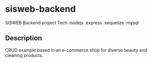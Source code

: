 # sisweb-backend

SISWEB Backend project
Tech :nodejs :express :sequelize :mysql

## Description

CRUD example based in an e-commerce shop for diverse beauty and cleaning products.